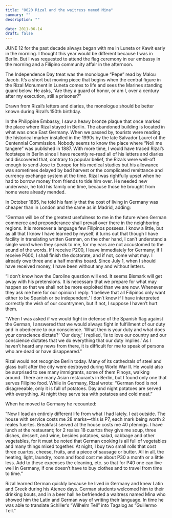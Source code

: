 ```yaml
---
title: "0020 Rizal and the waitress named Mina"
summary: ""
description: ""

date: 2011-06-14
draft: false
---
```


JUNE 12 for the past decade always began with me in Luneta or Kawit early in the morning. I thought this year would be different because I was in Berlin. But I was requested to attend the flag ceremony in our embassy in the morning and a Filipino community affair in the afternoon.

The Independence Day treat was the monologue “Pepe” read by Malou Jacob. It’s a short but moving piece that begins when the central figure in the Rizal Monument in Luneta comes to life and sees the Marines standing guard below. He asks, “Are they a guard of honor, or am I, over a century after my execution, still a prisoner?”

Drawn from Rizal’s letters and diaries, the monologue should be better known during Rizal’s 150th birthday.

In the Philippine Embassy, I saw a heavy bronze plaque that once marked the place where Rizal stayed in Berlin. The abandoned building is located in what was once East Germany. When we passed by, tourists were reading the historical marker installed in the 1990s by the late Salvador Laurel of the Centennial Commission. Nobody seems to know the place where “Noli me tangere” was published in 1887. With more time, I would have traced Rizal’s footsteps in Berlin since I have recently re-read all of his letters and diaries and discovered that, contrary to popular belief, the Rizals were well-off enough to send Jose to Europe for his medical studies but his allowance was sometimes delayed by bad harvest or the complicated remittance and currency exchange system at the time. Rizal was rightfully upset when he had to borrow money from friends to tide him over. He needed new underwear, he told his family one time, because those he brought from home were already mended.

In October 1885, he told his family that the cost of living in Germany was cheaper than in London and the same as in Madrid, adding:

“German will be of the greatest usefulness to me in the future when German commerce and preponderance shall prevail over there in the neighboring regions. It is moreover a language few Filipinos possess. I know a little, but as all that I know I have learned by myself, it turns out that though I have facility in translating written German, on the other hand, I can’t understand a single word when they speak to me, for my ears are not accustomed to the sound of the words. If I receive P200, I leave immediately for Germany; if I receive P600, I shall finish the doctorate, and if not, come what may. I already owe three and a half months board. Since July 1, when I should have received money, I have been without any and without letters.

“I don’t know how the Caroline question will end. It seems Bismark will get away with his pretensions. It is necessary that we prepare for what may happen so that we shall not be more exploited than we are now. Whenever they ask me here for our opinion I reply: ‘I believe that all Filipinos only want either to be Spanish or be independent.’ I don’t know if I have interpreted correctly the wish of our countrymen, but if not, I suppose I haven’t hurt them.

“When I was asked if we would fight in defense of the Spanish flag against the German, I answered that we would always fight in fulfillment of our duty and in obedience to our conscience. ‘What then is your duty and what does your conscience dictate?’ ‘Our duty,’ I replied, ‘is to love our country and our conscience dictates that we do everything that our duty implies.’ As I haven’t heard any news from there, it is difficult for me to speak of persons who are dead or have disappeared.”

Rizal would not recognize Berlin today. Many of its cathedrals of steel and glass built after the city were destroyed during World War II. He would also be surprised to see many immigrants, some of them Pinoys, walking around. There are many Asian restaurants in Berlin, but I found only one that serves Filipino food. While in Germany, Rizal wrote: “German food is not disagreeable, only it is full of potatoes. Day and night potatoes are served with everything. At night they serve tea with potatoes and cold meat.”

When he moved to Germany he recounted:

“Now I lead an entirely different life from what I had lately. I eat outside. The house with service costs me 28 marks—this is P7, each mark being worth 2 reales fuertes. Breakfast served at the house costs me 40 pfennigs. I have lunch at the restaurant; for 2 reales 18 cuartos they give me soup, three dishes, dessert, and wine, besides potatoes, salad, cabbage and other vegetables, for it must be noted that German cooking is all full of vegetables and many things mixed together. At night, I buy two small rolls that cost three cuartos, cheese, fruits, and a piece of sausage or butter. All in all, the heating, light, laundry, room and food cost me about P30 a month or a little less. Add to these expenses the cleaning, etc. so that for P40 one can live well in Germany, if one doesn’t have to buy clothes and to travel from time to time.”

Rizal learned German quickly because he lived in Germany and knew Latin and Greek during his Ateneo days. German students welcomed him to their drinking bouts, and in a beer hall he befriended a waitress named Mina who showed him the Latin and German way of writing their language. In time he was able to translate Schiller’s “Wilhelm Tell” into Tagalog as “Guillermo Tell.”

